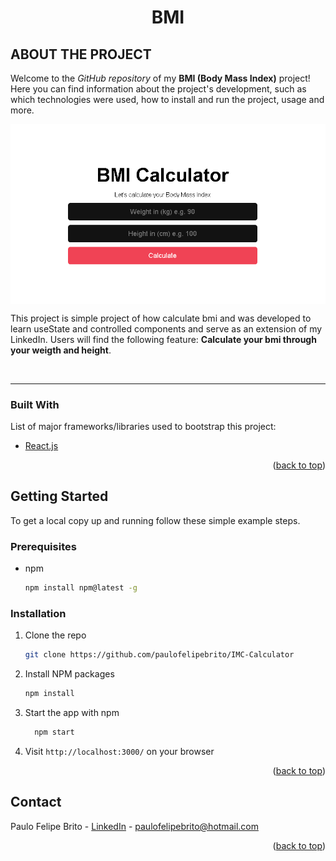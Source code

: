 <div id="top"></div>


<h1 align="center">
    BMI
</h1>


## ABOUT THE PROJECT

<!-- ABOUT THE PROJECT -->
Welcome to the _GitHub repository_ of my **BMI (Body Mass Index)** project! Here you can find information about the project's development, such as which technologies were used, how to install and run the project, usage and more.

<div align="center">

<p style="display: flex; align-items: flex-start; justify-content: center;">
  <img alt="bytebank" title="#bytebank" src="./src/assets/appPicture.PNG" > 

</p>
</div>

This project is simple project of how calculate bmi and was developed to learn useState and controlled components and serve as an extension of my LinkedIn. Users will find the following feature: **Calculate your bmi through your weigth and height**.

<br />

---

### Built With

List of major frameworks/libraries used to bootstrap this project:

* [React.js](https://reactjs.org/)

<p align="right">(<a href="#top">back to top</a>)</p>


<!-- GETTING STARTED -->
## Getting Started

To get a local copy up and running follow these simple example steps.

### Prerequisites

* npm
  ```sh
  npm install npm@latest -g
  ```

### Installation

1. Clone the repo
   ```sh
   git clone https://github.com/paulofelipebrito/IMC-Calculator
   ```
2. Install NPM packages
   ```sh
   npm install
   ```
3. Start the app with npm
   ```sh
     npm start
   ```
   
4. Visit `http://localhost:3000/` on your browser


<p align="right">(<a href="#top">back to top</a>)</p>


<!-- CONTACT -->
## Contact

Paulo Felipe Brito - [LinkedIn](https://www.linkedin.com/in/paulofelipebrito/) - paulofelipebrito@hotmail.com

<p align="right">(<a href="#top">back to top</a>)</p>

[nodejs]: https://nodejs.org/
[React.js]:(https://reactjs.org/)
[vscode]: https://code.visualstudio.com/
[vceditconfig]: https://marketplace.visualstudio.com/items?itemName=EditorConfig.EditorConfig
[license]: https://opensource.org/licenses/MIT
[vceslint]: https://marketplace.visualstudio.com/items?itemName=dbaeumer.vscode-eslint
